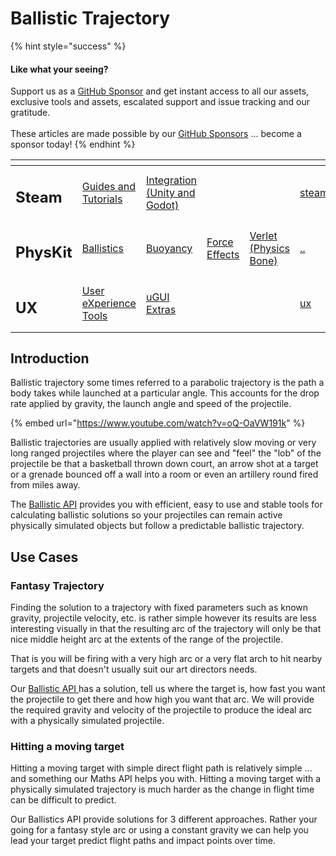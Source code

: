 # Ballistic Trajectory

{% hint style="success" %}
#### Like what your seeing?

Support us as a [GitHub Sponsor](../../../../) and get instant access to all our assets, exclusive tools and assets, escalated support and issue tracking and our gratitude.\
\
These articles are made possible by our [GitHub Sponsors](../../../../) ... become a sponsor today!
{% endhint %}

<table data-view="cards"><thead><tr><th></th><th></th><th></th><th></th><th></th><th data-hidden data-card-target data-type="content-ref"></th><th data-hidden data-card-cover data-type="files"></th></tr></thead><tbody><tr><td><h2>Steam</h2></td><td><a href="../../../../company/concepts/steam/">Guides and Tutorials</a></td><td><a href="../../../steamworks/">Integration (Unity and Godot)</a></td><td></td><td></td><td><a href="../../../../company/concepts/steam/">steam</a></td><td><a href="../../../../.gitbook/assets/Steamworks Card.png">Steamworks Card.png</a></td></tr><tr><td><h2>PhysKit</h2></td><td><a href="../sample-scenes/1-ballistic-basics.md">Ballistics</a></td><td><a href="../sample-scenes/1-buoyancy-example.md">Buoyancy</a></td><td><a href="../sample-scenes/1-force-effect-fields.md">Force Effects</a></td><td><a href="../sample-scenes/2-verlet-spring-skinned-mesh.md">Verlet (Physics Bone)</a></td><td><a href="../../">..</a></td><td><a href="../../../../.gitbook/assets/PhysKit Card.png">PhysKit Card.png</a></td></tr><tr><td><h2>UX</h2></td><td><a href="../../../ux/learning/core-concepts/">User eXperience Tools</a></td><td><a href="../../../ux/learning/ugui-extras/">uGUI Extras</a></td><td></td><td></td><td><a href="../../../ux/">ux</a></td><td><a href="../../../../.gitbook/assets/Splash Screen (1).png">Splash Screen (1).png</a></td></tr></tbody></table>

## Introduction

Ballistic trajectory some times referred to a parabolic trajectory is the path a body takes while launched at a particular angle. This accounts for the drop rate applied by gravity, the launch angle and speed of the projectile.

{% embed url="https://www.youtube.com/watch?v=oQ-OaVW191k" %}

Ballistic trajectories are usually applied with relatively slow moving or very long ranged projectiles where the player can see and "feel" the "lob" of the projectile be that a basketball thrown down court, an arrow shot at a target or a grenade bounced off a wall into a room or even an artillery round fired from miles away.

The [Ballistic API](../../api/ballistics.md) provides you with efficient, easy to use and stable tools for calculating ballistic solutions so your projectiles can remain active physically simulated objects but follow a predictable ballistic trajectory.

## Use Cases

### Fantasy Trajectory

Finding the solution to a trajectory with fixed parameters such as known gravity, projectile velocity, etc. is rather simple however its results are less interesting visually in that the resulting arc of the trajectory will only be that nice middle height arc at the extents of the range of the projectile.

That is you will be firing with a very high arc or a very flat arch to hit nearby targets and that doesn't usually suit our art directors needs.

Our [Ballistic API ](../../api/ballistics.md#fixed-time)has a solution, tell us where the target is, how fast you want the projectile to get there and how high you want that arc. We will provide the required gravity and velocity of the projectile to produce the ideal arc with a physically simulated projectile.

### Hitting a moving target

Hitting a moving target with simple direct flight path is relatively simple ... and something our Maths API helps you with. Hitting a moving target with a physically simulated trajectory is much harder as the change in flight time can be difficult to predict.

Our Ballistics API provide solutions for 3 different approaches. Rather your going for a fantasy style arc or using a constant gravity we can help you lead your target predict flight paths and impact points over time.
